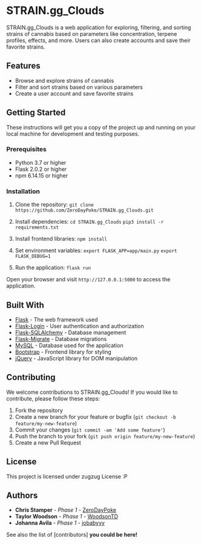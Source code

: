 # STRAIN.gg_Clouds

STRAIN.gg_Clouds is a web application for exploring, filtering, and sorting strains of cannabis 
based on parameters like concentration, terpene profiles, effects, and more. Users can also create 
accounts and save their favorite strains.

## Features

- Browse and explore strains of cannabis
- Filter and sort strains based on various parameters
- Create a user account and save favorite strains

## Getting Started

These instructions will get you a copy of the project up and running on your local machine for development and testing purposes.

### Prerequisites

- Python 3.7 or higher
- Flask 2.0.2 or higher
- npm 6.14.15 or higher

### Installation

1. Clone the repository:
```git clone https://github.com/ZeroDayPoke/STRAIN.gg_Clouds.git```

2. Install dependencies:
```cd STRAIN.gg_Clouds```
```pip3 install -r requirements.txt```

3. Install frontend libraries:
```npm install```

4. Set environment variables:
```export FLASK_APP=app/main.py```
```export FLASK_DEBUG=1```

5. Run the application:
```flask run```


Open your browser and visit `http://127.0.0.1:5000` to access the application.

## Built With

- [Flask](https://flask.palletsprojects.com/) - The web framework used
- [Flask-Login](https://flask-login.readthedocs.io/en/latest/) - User authentication and authorization
- [Flask-SQLAlchemy](https://flask-sqlalchemy.palletsprojects.com/) - Database management
- [Flask-Migrate](https://flask-migrate.readthedocs.io/) - Database migrations
- [MySQL](https://www.mysql.com/) - Database used for the application
- [Bootstrap](https://getbootstrap.com/) - Frontend library for styling
- [jQuery](https://jquery.com/) - JavaScript library for DOM manipulation

## Contributing

We welcome contributions to STRAIN.gg_Clouds! If you would like to contribute, please follow these steps:

1. Fork the repository
2. Create a new branch for your feature or bugfix (`git checkout -b feature/my-new-feature`)
3. Commit your changes (`git commit -am 'Add some feature'`)
4. Push the branch to your fork (`git push origin feature/my-new-feature`)
5. Create a new Pull Request

## License

This project is licensed under zugzug License :P

## Authors

- **Chris Stamper** - *Phase 1* - [ZeroDayPoke](https://github.com/ZeroDayPoke)
- **Taylor Woodson** - *Phase 1* - [WoodsonTD](https://github.com/WoodsonTD)
- **Johanna Avila** - *Phase 1* - [jobabyyy](https://github.com/jobabyyy)

See also the list of [contributors] **you could be here!**
